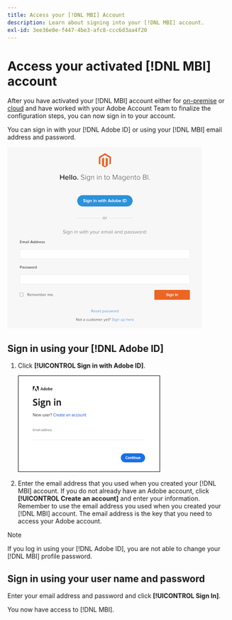 ```yaml
---
title: Access your [!DNL MBI] Account
description: Learn about signing into your [!DNL MBI] account.
exl-id: 3ee36e0e-f447-4be3-afc8-ccc6d3aa4f20
---
```

# Access your activated [!DNL MBI] account

After you have activated your [!DNL MBI] account either for [on-premise](../getting-started/onpremise-activation.md) or [cloud](../getting-started/cloud-activation.md) and have worked with your Adobe Account Team to finalize the configuration steps, you can now sign in to your account.

You can sign in with your [!DNL Adobe ID] or using your [!DNL MBI] email address and password.

![sign-in](../assets/sign-in.png)

## Sign in using your [!DNL Adobe ID]

1. Click **[!UICONTROL Sign in with Adobe ID]**.

    ![sign-in-adobe](../assets/sign-in-adobe.png)

1. Enter the email address that you used when you created your [!DNL MBI] account. If you do not already have an Adobe account, click **[!UICONTROL Create an account]** and enter your information. Remember to use the email address you used when you created your [!DNL MBI] account. The email address is the key that you need to access your Adobe account.

>[!NOTE]
>
>If you log in using your [!DNL Adobe ID], you are not able to change your [!DNL MBI] profile password.

## Sign in using your user name and password

Enter your email address and password and click **[!UICONTROL Sign In]**.

You now have access to [!DNL MBI].
